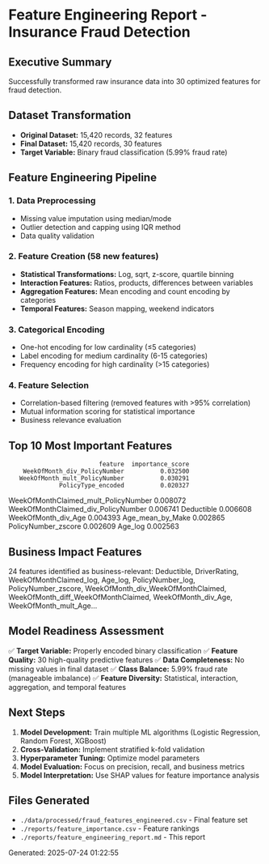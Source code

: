 # Feature Engineering Report - Insurance Fraud Detection

## Executive Summary
Successfully transformed raw insurance data into 30 optimized features for fraud detection.

## Dataset Transformation
- **Original Dataset:** 15,420 records, 32 features
- **Final Dataset:** 15,420 records, 30 features
- **Target Variable:** Binary fraud classification (5.99% fraud rate)

## Feature Engineering Pipeline

### 1. Data Preprocessing
- Missing value imputation using median/mode
- Outlier detection and capping using IQR method
- Data quality validation

### 2. Feature Creation (58 new features)
- **Statistical Transformations:** Log, sqrt, z-score, quartile binning
- **Interaction Features:** Ratios, products, differences between variables
- **Aggregation Features:** Mean encoding and count encoding by categories
- **Temporal Features:** Season mapping, weekend indicators

### 3. Categorical Encoding
- One-hot encoding for low cardinality (≤5 categories)
- Label encoding for medium cardinality (6-15 categories)
- Frequency encoding for high cardinality (>15 categories)

### 4. Feature Selection
- Correlation-based filtering (removed features with >95% correlation)
- Mutual information scoring for statistical importance
- Business relevance evaluation

## Top 10 Most Important Features
                             feature  importance_score
        WeekOfMonth_div_PolicyNumber          0.032500
       WeekOfMonth_mult_PolicyNumber          0.030291
                  PolicyType_encoded          0.020327
WeekOfMonthClaimed_mult_PolicyNumber          0.008072
 WeekOfMonthClaimed_div_PolicyNumber          0.006741
                          Deductible          0.006608
                 WeekOfMonth_div_Age          0.004393
                    Age_mean_by_Make          0.002865
                 PolicyNumber_zscore          0.002609
                             Age_log          0.002563

## Business Impact Features
24 features identified as business-relevant:
Deductible, DriverRating, WeekOfMonthClaimed_log, Age_log, PolicyNumber_log, PolicyNumber_zscore, WeekOfMonth_div_WeekOfMonthClaimed, WeekOfMonth_diff_WeekOfMonthClaimed, WeekOfMonth_div_Age, WeekOfMonth_mult_Age...

## Model Readiness Assessment
✅ **Target Variable:** Properly encoded binary classification
✅ **Feature Quality:** 30 high-quality predictive features
✅ **Data Completeness:** No missing values in final dataset
✅ **Class Balance:** 5.99% fraud rate (manageable imbalance)
✅ **Feature Diversity:** Statistical, interaction, aggregation, and temporal features

## Next Steps
1. **Model Development:** Train multiple ML algorithms (Logistic Regression, Random Forest, XGBoost)
2. **Cross-Validation:** Implement stratified k-fold validation
3. **Hyperparameter Tuning:** Optimize model parameters
4. **Model Evaluation:** Focus on precision, recall, and business metrics
5. **Model Interpretation:** Use SHAP values for feature importance analysis

## Files Generated
- `./data/processed/fraud_features_engineered.csv` - Final feature set
- `./reports/feature_importance.csv` - Feature rankings
- `./reports/feature_engineering_report.md` - This report

Generated: 2025-07-24 01:22:55
